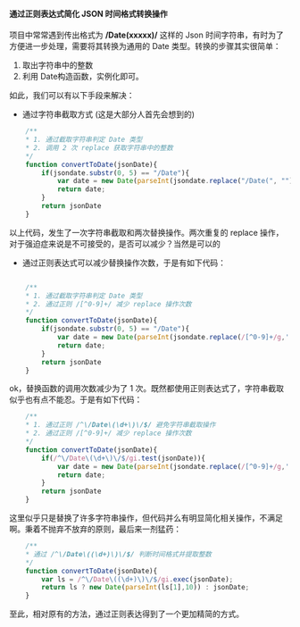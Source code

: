 #### 通过正则表达式简化 JSON 时间格式转换操作

项目中常常遇到传出格式为 **/Date(xxxxx)/** 这样的 Json 时间字符串，有时为了方便进一步处理，需要将其转换为通用的 Date 类型。转换的步骤其实很简单：
1. 取出字符串中的整数
2. 利用 Date构造函数，实例化即可。

如此，我们可以有以下手段来解决：
- 通过字符串截取方式 (这是大部分人首先会想到的)

```javascript
    /**
    * 1. 通过截取字符串判定 Date 类型
    * 2. 调用 2 次 replace 获取字符串中的整数 
    */ 
    function convertToDate(jsonDate){
        if(jsondate.substr(0, 5) == "/Date"){
            var date = new Date(parseInt(jsondate.replace("/Date(", "").replace(")/", ""), 10));
            return date;
        }
        return jsonDate
    }
```
以上代码，发生了一次字符串截取和两次替换操作。两次重复的 replace 操作，对于强迫症来说是不可接受的，是否可以减少？当然是可以的

- 通过正则表达式可以减少替换操作次数，于是有如下代码：

```javascript

    /**
    * 1. 通过截取字符串判定 Date 类型
    * 2. 通过正则 /[^0-9]+/ 减少 replace 操作次数 
    */ 
    function convertToDate(jsonDate){
        if(jsondate.substr(0, 5) == "/Date"){
            var date = new Date(parseInt(jsondate.replace(/[^0-9]+/g,''), 10));
            return date;
        }
        return jsonDate
    }
```
ok，替换函数的调用次数减少为了 1 次。既然都使用正则表达式了，字符串截取似乎也有点不能忍。于是有如下代码：

```javascript
    /**
    * 1. 通过正则 /^\/Date\(\d+\)\/$/ 避免字符串截取操作
    * 2. 通过正则 /[^0-9]+/ 减少 replace 操作次数 
    */ 
    function convertToDate(jsonDate){
        if(/^\/Date\(\d+\)\/$/gi.test(jsonDate)){
            var date = new Date(parseInt(jsondate.replace(/[^0-9]+/g,''), 10));
            return date;
        }
        return jsonDate
    }

```
这里似乎只是替换了许多字符串操作，但代码并么有明显简化相关操作，不满足啊。秉着不抛弃不放弃的原则，最后来一剂猛药：

```javascript
    /**
    * 通过 /^\/Date\((\d+)\)\/$/ 判断时间格式并提取整数
    */
    function convertToDate(jsonDate){
        var ls = /^\/Date\((\d+)\)\/$/gi.exec(jsonDate);
        return ls ? new Date(parseInt(ls[1],10)) : jsonDate;
    }
```
至此，相对原有的方法，通过正则表达得到了一个更加精简的方式。




